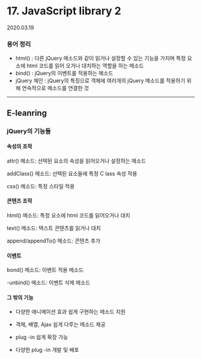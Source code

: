 # 17. JavaScript library 2

2020.03.19

### 용어 정리 

- html() : 다른 jQuery 메소드와 같이 읽거나 설정할 수 있는 기능을 가지며 특정 요소에 html 코드를 읽어 오거나 대치하는 역할을 하는 메소드
- bind() : jQuery의 이벤트를 적용하는 메소드
- jQuery 체인 : jQuery의 특징으로 객체에 여러개의 jQuery 메소드를 적용하기 위해 연속적으로 메소드를 연결한 것

---

## E-leanring

###  jQuery의 기능들

#### 속성의 조작

attr() 메소드: 선택된 요소의 속성을 읽어오거나 설정하는 메소드

addClass() 메소드: 선택된 요소들에 특정 C lass 속성 적용

css() 메소드: 특정 스타일 적용

#### 콘텐츠 조작

html() 메소드: 특정 요소에 html 코드를 읽어오거나 대치

text() 메소드: 텍스트 콘텐츠를 읽거나 대치

append/appendTo() 메소드: 콘텐츠 추가

#### 이벤트

bond() 메소드: 이벤트 적용 메소드

-unbind() 메소드: 이벤트 삭제 메소드

#### 그 밖의 기능

- 다양한 애니메이션 효과 쉽게 구현하는 메소드 지원

- 객체, 배열, Ajax 쉽게 다루는 메소드 제공

- plug -in 쉽게 확장 가능

- 다양한 plug -in 개발 및 배포
